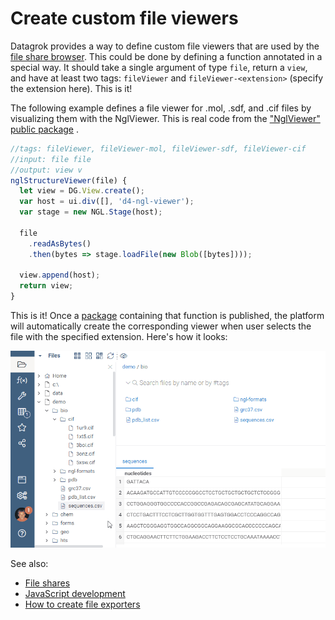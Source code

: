 <!-- TITLE: Create custom file viewers -->

# Create custom file viewers

Datagrok provides a way to define custom file viewers that are used by the
[file share browser](../../access/connect-a-file-share.md). This could be done by defining a function annotated in a
special way. It should take a single argument of type `file`, return a `view`, and have at least two tags: `fileViewer`
and `fileViewer-<extension>` (specify the extension here). This is it!

The following example defines a file viewer for .mol, .sdf, and .cif files by visualizing them with the NglViewer. This
is real code from
the ["NglViewer" public package](https://github.com/datagrok-ai/public/blob/master/packages/NglViewer/package.js)
.

```js
//tags: fileViewer, fileViewer-mol, fileViewer-sdf, fileViewer-cif
//input: file file
//output: view v
nglStructureViewer(file) {
  let view = DG.View.create();
  var host = ui.div([], 'd4-ngl-viewer');
  var stage = new NGL.Stage(host);

  file
    .readAsBytes()
    .then(bytes => stage.loadFile(new Blob([bytes])));

  view.append(host);
  return view;
}

```

This is it! Once a [package](../develop.md#packages) containing that function is published, the platform will
automatically create the corresponding viewer when user selects the file with the specified extension. Here's how it
looks:

![file-shares-file-viewers](../../access/file-shares-file-viewers.gif)

See also:

* [File shares](../../access/connect-a-file-share.md)
* [JavaScript development](../develop.md)
* [How to create file exporters](file-exporters.md)
